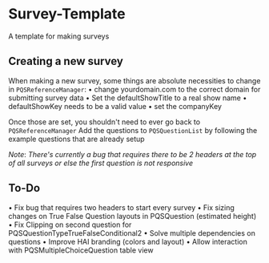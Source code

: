 # Survey-Template
A template for making surveys

## Creating a new survey
When making a new survey, some things are absolute necessities to change in `PQSReferenceManager`:
• change yourdomain.com to the correct domain for submitting survey data
• Set the defaultShowTitle to a real show name
• defaultShowKey needs to be a valid value
• set the companyKey

Once those are set, you shouldn't need to ever go back to `PQSReferenceManager`
Add the questions to `PQSQuestionList` by following the example questions that are already setup


*Note*: _There's currently a bug that requires there to be 2 headers at the top of all surveys or else the first question is not responsive_ 


## To-Do
• Fix bug that requires two headers to start every survey
• Fix sizing changes on True False Question layouts in PQSQuestion (estimated height)
• Fix Clipping on second question for PQSQuestionTypeTrueFalseConditional2
• Solve multiple dependencies on questions
• Improve HAI branding (colors and layout)
• Allow interaction with PQSMultipleChoiceQuestion table view
